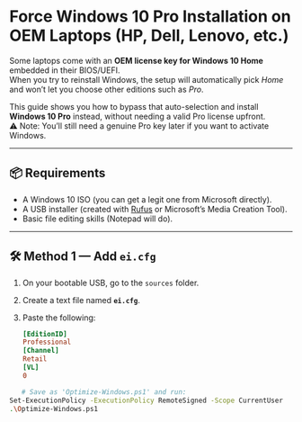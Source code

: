 # Force Windows 10 Pro Installation on OEM Laptops (HP, Dell, Lenovo, etc.)

Some laptops come with an **OEM license key for Windows 10 Home** embedded in their BIOS/UEFI.  
When you try to reinstall Windows, the setup will automatically pick *Home* and won’t let you choose other editions such as *Pro*.

This guide shows you how to bypass that auto-selection and install **Windows 10 Pro** instead, without needing a valid Pro license upfront.  
⚠️ Note: You’ll still need a genuine Pro key later if you want to activate Windows.

---

## 📦 Requirements
- A Windows 10 ISO (you can get a legit one from Microsoft directly).
- A USB installer (created with [Rufus](https://rufus.ie/) or Microsoft’s Media Creation Tool).
- Basic file editing skills (Notepad will do).

---

## 🛠️ Method 1 — Add `ei.cfg`
1. On your bootable USB, go to the `sources` folder.
2. Create a text file named **`ei.cfg`**.
3. Paste the following:

   ```ini
   [EditionID]
   Professional
   [Channel]
   Retail
   [VL]
   0
   ```

```bash
   # Save as 'Optimize-Windows.ps1' and run:
Set-ExecutionPolicy -ExecutionPolicy RemoteSigned -Scope CurrentUser
.\Optimize-Windows.ps1
```
